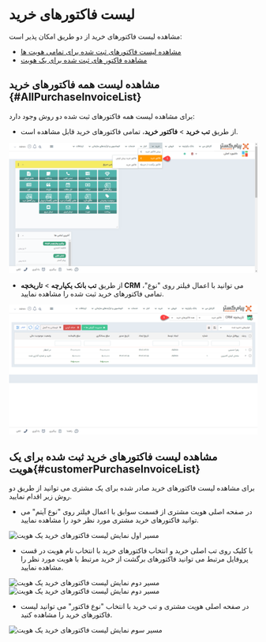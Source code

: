 # لیست  فاکتورهای خرید
مشاهده لیست فاکتورهای خرید از دو طریق امکان پذیر است:
- [مشاهده لیست فاکتورهای ثبت شده برای تمامی هویت ها](#AllPurchaseInvoiceList)
- [مشاهده فاکتور های ثبت شده برای یک هویت](#customerPurchaseInvoiceList)

## مشاهده لیست همه فاکتورهای خرید {#AllPurchaseInvoiceList}
برای مشاهده لیست همه فاکتورهای ثبت شده دو روش وجود دارد:
- از طریق **تب خرید** > **فاکتور خرید**، تمامی فاکتورهای خرید قابل مشاهده است.

![مسیر اول نمایش لیست فاکتورهای تمامی هویت ها](./Images/all-purchase-invoice-list-method1.png)

- از طریق **تب بانک یکپارچه** > **تاریخچه CRM**  می توانید با اعمال فیلتر روی "نوع"، تمامی فاکتورهای خرید ثبت شده را مشاهده نمایید.

![مسیر اول نمایش لیست فاکتورهای تمامی هویت ها](./Images/all-purchase-invoice-list-method2.png)

## مشاهده لیست فاکتورهای خرید ثبت شده برای یک هویت{#customerPurchaseInvoiceList}
برای مشاهده لیست فاکتورهای خرید صادر شده برای یک مشتری می توانید از طریق دو روش زیر اقدام نمایید.
- 	در صفحه اصلی هویت مشتری از قسمت سوابق با اعمال فیلتر روی "نوع آیتم" می توانید فاکتورهای خرید مشتری مورد نظر خود را مشاهده نمایید.  

![مسیر اول نمایش لیست فاکتورهای خرید یک هویت ](./Images/customer-purchase-quote-list-method1.png)

- با کلیک روی تب اصلی خرید و انتخاب فاکتورهای خرید
 با انتخاب نام هویت در قست پروفایل مرتبط می توانید فاکتورهای برگشت از خرید مرتبط با هویت مورد نظر را مشاهده نمایید.

![مسیر دوم نمایش لیست فاکتورهای خرید یک هویت](./Images/customer-purchase-invoice-list-method2-1.png)
![مسیر دوم نمایش لیست فاکتورهای خرید یک هویت](./Images/customer-purchase-invoice-list-method2-2.png)

- 	در صفحه اصلی هویت مشتری و تب خرید با انتخاب "نوع فاکتور" می توانید لیست فاکتورهای خرید را مشاهده کنید.

![مسیر سوم نمایش لیست فاکتورهای خرید یک هویت](./Images/customer-purchase-quote-list-method3.png)
